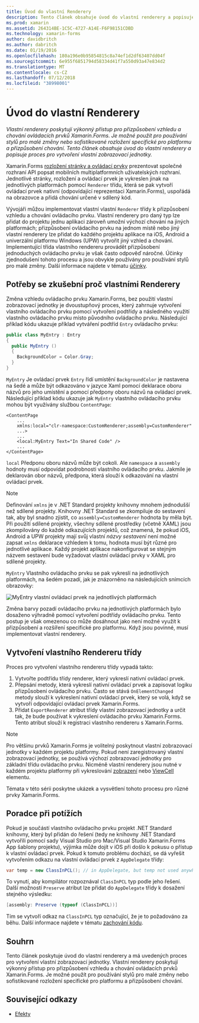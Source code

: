 ```yaml
---
title: Úvod do vlastní Renderery
description: Tento článek obsahuje úvod do vlastní renderery a popisuje proces pro vytvoření vlastní zobrazovací jednotky.
ms.prod: xamarin
ms.assetid: 264314BE-1C5C-4727-A14E-F6F98151CDBD
ms.technology: xamarin-forms
author: davidbritch
ms.author: dabritch
ms.date: 01/19/2016
ms.openlocfilehash: 180a196e0b95854815c8a74ef1d2df63407dd04f
ms.sourcegitcommit: 6e955f6851794d58334d41f7a550d93a47e834d2
ms.translationtype: MT
ms.contentlocale: cs-CZ
ms.lasthandoff: 07/12/2018
ms.locfileid: "38998001"
---
```

# <a name="introduction-to-custom-renderers"></a>Úvod do vlastní Renderery

_Vlastní renderery poskytují výkonný přístup pro přizpůsobení vzhledu a chování ovládacích prvků Xamarin.Forms. Je možné použít pro používání stylů pro malé změny nebo sofistikované rozložení specifické pro platformu a přizpůsobení chování. Tento článek obsahuje úvod do vlastní renderery a popisuje proces pro vytvoření vlastní zobrazovací jednotky._

Xamarin.Forms [rozložení stránky a ovládací prvky](~/xamarin-forms/user-interface/controls/index.md) prezentovat společné rozhraní API popsat mobilních multiplatformních uživatelských rozhraní. Jednotlivé stránky, rozložení a ovládací prvek je vykreslen jinak na jednotlivých platformách pomocí `Renderer` třídu, která se pak vytvoří ovládací prvek nativní (odpovídající reprezentaci Xamarin.Forms), uspořádá na obrazovce a přidá chování určené v sdílený kód.

Vývojáři můžou implementovat vlastní vlastní `Renderer` třídy k přizpůsobení vzhledu a chování ovládacího prvku. Vlastní renderery pro daný typ lze přidat do projektu jednu aplikaci zároveň umožní výchozí chování na jiných platformách; přizpůsobení ovládacího prvku na jednom místě nebo jiný vlastní renderery lze přidat do každého projektu aplikace na iOS, Android a univerzální platformu Windows (UPW) vytvořit jiný vzhled a chování. Implementující třída vlastního rendereru provádět přizpůsobení jednoduchých ovládacího prvku je však často odpověď náročné. Účinky zjednodušení tohoto procesu a jsou obvykle používány pro používání stylů pro malé změny. Další informace najdete v tématu [účinky](~/xamarin-forms/app-fundamentals/effects/index.md).

## <a name="examining-why-custom-renderers-are-necessary"></a>Potřeby se zkušební proč vlastními Renderery

Změna vzhledu ovládacího prvku Xamarin.Forms, bez použití vlastní zobrazovací jednotky je dvoustupňový proces, který zahrnuje vytvoření vlastního ovládacího prvku pomocí vytvoření podtřídy a následného využití vlastního ovládacího prvku místo původního ovládacího prvku. Následující příklad kódu ukazuje příklad vytváření podtříd `Entry` ovládacího prvku:

```csharp
public class MyEntry : Entry
{
  public MyEntry ()
  {
    BackgroundColor = Color.Gray;
  }
}
```

`MyEntry` Je ovládací prvek `Entry` řídí umístění `BackgroundColor` je nastavena na šedé a může být odkazováno v jazyce Xaml pomocí deklarace oboru názvů pro jeho umístění a pomocí předpony oboru názvů na ovládací prvek. Následující příklad kódu ukazuje jak `MyEntry` vlastního ovládacího prvku mohou být využívány službou `ContentPage`:

```xaml
<ContentPage
    ...
    xmlns:local="clr-namespace:CustomRenderer;assembly=CustomRenderer"
    ...>
    ...
    <local:MyEntry Text="In Shared Code" />
    ...
</ContentPage>
```

`local` Předponu oboru názvů může být cokoli. Ale `namespace` a `assembly` hodnoty musí odpovídat podrobnosti vlastního ovládacího prvku. Jakmile je deklarován obor názvů, předpona, která slouží k odkazování na vlastní ovládací prvek.

> [!NOTE]
> Definování `xmlns` je v .NET Standard projekty knihovny mnohem jednodušší než sdílené projekty. Knihovny .NET Standard se zkompiluje do sestavení tak, aby byl snadno zjistit, co `assembly=CustomRenderer` hodnota by měla být. Při použití sdílené projekty, všechny sdílené prostředky (včetně XAML) jsou zkompilovány do každé odkazujících projektů, což znamená, že pokud iOS, Android a UPW projekty mají svůj vlastní *názvy sestavení* není možné zapsat `xmlns` deklarace vzhledem k tomu, hodnota musí být různé pro jednotlivé aplikace. Každý projekt aplikace nakonfigurovat se stejným názvem sestavení bude vyžadovat vlastní ovládací prvky v XAML pro sdílené projekty.

`MyEntry` Vlastního ovládacího prvku se pak vykreslí na jednotlivých platformách, na šedém pozadí, jak je znázorněno na následujících snímcích obrazovky:

![](introduction-images/screenshots.png "MyEntry vlastní ovládací prvek na jednotlivých platformách")

Změna barvy pozadí ovládacího prvku na jednotlivých platformách bylo dosaženo výhradně pomocí vytvoření podtřídy ovládacího prvku. Tento postup je však omezenou co může dosáhnout jako není možné využít k přizpůsobení a rozšíření specifické pro platformu. Když jsou povinné, musí implementovat vlastní renderery.

## <a name="creating-a-custom-renderer-class"></a>Vytvoření vlastního Rendereru třídy

Proces pro vytvoření vlastního rendereru třídy vypadá takto:

1. Vytvořte podtřídu třídy renderer, který vykreslí nativní ovládací prvek.
1. Přepsání metody, která vykreslí nativní ovládací prvek a zapisovat logiku přizpůsobení ovládacího prvku. Často se stává `OnElementChanged` metody slouží k vykreslení nativní ovládací prvek, který se volá, když se vytvoří odpovídající ovládací prvek Xamarin.Forms.
1. Přidat `ExportRenderer` atribut třídy vlastní zobrazovací jednotky a určit tak, že bude používat k vykreslení ovládacího prvku Xamarin.Forms. Tento atribut slouží k registraci vlastního rendereru s Xamarin.Forms.

> [!NOTE]
> Pro většinu prvků Xamarin.Forms je volitelný poskytnout vlastní zobrazovací jednotky v každém projektu platformy. Pokud není zaregistrovaný vlastní zobrazovací jednotky, se používá výchozí zobrazovací jednotky pro základní třídu ovládacího prvku. Nicméně vlastní renderery jsou nutné v každém projektu platformy při vykreslování [zobrazení](xref:Xamarin.Forms.View) nebo [ViewCell](xref:Xamarin.Forms.ViewCell) elementu.

Témata v této sérii poskytne ukázek a vysvětlení tohoto procesu pro různé prvky Xamarin.Forms.

## <a name="troubleshooting"></a>Poradce při potížích

Pokud je součástí vlastního ovládacího prvku projekt .NET Standard knihovny, který byl přidán do řešení (tedy ne knihovny .NET Standard vytvořili pomocí sady Visual Studio pro Mac/Visual Studio Xamarin.Forms App šablony projektu), výjimka může dojít v iOS při došlo k pokusu o přístup k vlastní ovládací prvek. Pokud k tomuto problému dochází, se dá vyřešit vytvořením odkazu na vlastní ovládací prvek z `AppDelegate` třídy:

```csharp
var temp = new ClassInPCL(); // in AppDelegate, but temp not used anywhere
```

To vynutí, aby kompilátor rozpoznával `ClassInPCL` typ podle jeho řešení. Další možností `Preserve` atribut lze přidat do `AppDelegate` třídy k dosažení stejného výsledku:

```csharp
[assembly: Preserve (typeof (ClassInPCL))]
```

Tím se vytvoří odkaz na `ClassInPCL` typ označující, že je to požadováno za běhu. Další informace najdete v tématu [zachování kódu](~/ios/deploy-test/linker.md).

## <a name="summary"></a>Souhrn

Tento článek poskytuje úvod do vlastní renderery a má uvedených proces pro vytvoření vlastní zobrazovací jednotky. Vlastní renderery poskytují výkonný přístup pro přizpůsobení vzhledu a chování ovládacích prvků Xamarin.Forms. Je možné použít pro používání stylů pro malé změny nebo sofistikované rozložení specifické pro platformu a přizpůsobení chování.


## <a name="related-links"></a>Související odkazy

- [Efekty](~/xamarin-forms/app-fundamentals/effects/index.md)
